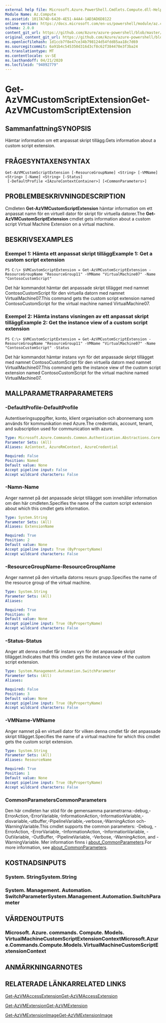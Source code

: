 ```yaml
---
external help file: Microsoft.Azure.PowerShell.Cmdlets.Compute.dll-Help.xml
Module Name: Az.Compute
ms.assetid: 1017A74D-6420-4E51-A4A4-1AD3AD6D8122
online version: https://docs.microsoft.com/en-us/powershell/module/az.compute/get-azvmcustomscriptextension
schema: 2.0.0
content_git_url: https://github.com/Azure/azure-powershell/blob/master/src/Compute/Compute/help/Get-AzVMCustomScriptExtension.md
original_content_git_url: https://github.com/Azure/azure-powershell/blob/master/src/Compute/Compute/help/Get-AzVMCustomScriptExtension.md
ms.openlocfilehash: 1d1ccb7f8e47ce34b798124d54fdd85aa18c7d69
ms.sourcegitcommit: 6a91b4c545350d316d3cf8c62f384478e3f3ba24
ms.translationtype: MT
ms.contentlocale: sv-SE
ms.lasthandoff: 04/21/2020
ms.locfileid: "94092779"
---
```

# <span data-ttu-id="af16b-101">Get-AzVMCustomScriptExtension</span><span class="sxs-lookup"><span data-stu-id="af16b-101">Get-AzVMCustomScriptExtension</span></span>

## <span data-ttu-id="af16b-102">Sammanfattning</span><span class="sxs-lookup"><span data-stu-id="af16b-102">SYNOPSIS</span></span>
<span data-ttu-id="af16b-103">Hämtar information om ett anpassat skript tillägg.</span><span class="sxs-lookup"><span data-stu-id="af16b-103">Gets information about a custom script extension.</span></span>

## <span data-ttu-id="af16b-104">FRÅGESYNTAXEN</span><span class="sxs-lookup"><span data-stu-id="af16b-104">SYNTAX</span></span>

```
Get-AzVMCustomScriptExtension [-ResourceGroupName] <String> [-VMName] <String> [-Name] <String> [-Status]
 [-DefaultProfile <IAzureContextContainer>] [<CommonParameters>]
```

## <span data-ttu-id="af16b-105">PROBLEMBESKRIVNING</span><span class="sxs-lookup"><span data-stu-id="af16b-105">DESCRIPTION</span></span>
<span data-ttu-id="af16b-106">Cmdleten **Get-AzVMCustomScriptExtension** hämtar information om ett anpassat namn för en virtuell dator för skript för virtuella datorer.</span><span class="sxs-lookup"><span data-stu-id="af16b-106">The **Get-AzVMCustomScriptExtension** cmdlet gets information about a custom script Virtual Machine Extension on a virtual machine.</span></span>

## <span data-ttu-id="af16b-107">BESKRIVS</span><span class="sxs-lookup"><span data-stu-id="af16b-107">EXAMPLES</span></span>

### <span data-ttu-id="af16b-108">Exempel 1: Hämta ett anpassat skript tillägg</span><span class="sxs-lookup"><span data-stu-id="af16b-108">Example 1: Get a custom script extension</span></span>
```
PS C:\> $VMCustomScriptExtension = Get-AzVMCustomScriptExtension -ResourceGroupName "ResourceGroup11" -VMName "VirtualMachine07" -Name "ContosoCustomScript"
```

<span data-ttu-id="af16b-109">Det här kommandot hämtar det anpassade skript tillägget med namnet ContosoCustomScript för den virtuella datorn med namnet VirtualMachine07.</span><span class="sxs-lookup"><span data-stu-id="af16b-109">This command gets the custom script extension named ContosoCustomScript for the virtual machine named VirtualMachine07.</span></span>

### <span data-ttu-id="af16b-110">Exempel 2: Hämta instans visningen av ett anpassat skript tillägg</span><span class="sxs-lookup"><span data-stu-id="af16b-110">Example 2: Get the instance view of a custom script extension</span></span>
```
PS C:\> $VMCustomScriptExtension = Get-AzVMCustomScriptExtension -ResourceGroupName "ResourceGroup11" -VMName "VirtualMachine07" -Name "ContosoCustomScript" -Status
```

<span data-ttu-id="af16b-111">Det här kommandot hämtar instans vyn för det anpassade skript tillägget med namnet ContosoCustomScript för den virtuella datorn med namnet VirtualMachine07.</span><span class="sxs-lookup"><span data-stu-id="af16b-111">This command gets the instance view of the custom script extension named ContosoCustomScript for the virtual machine named VirtualMachine07.</span></span>

## <span data-ttu-id="af16b-112">MALLPARAMETRAR</span><span class="sxs-lookup"><span data-stu-id="af16b-112">PARAMETERS</span></span>

### <span data-ttu-id="af16b-113">-DefaultProfile</span><span class="sxs-lookup"><span data-stu-id="af16b-113">-DefaultProfile</span></span>
<span data-ttu-id="af16b-114">Autentiseringsuppgifter, konto, klient organisation och abonnemang som används för kommunikation med Azure.</span><span class="sxs-lookup"><span data-stu-id="af16b-114">The credentials, account, tenant, and subscription used for communication with azure.</span></span>

```yaml
Type: Microsoft.Azure.Commands.Common.Authentication.Abstractions.Core.IAzureContextContainer
Parameter Sets: (All)
Aliases: AzContext, AzureRmContext, AzureCredential

Required: False
Position: Named
Default value: None
Accept pipeline input: False
Accept wildcard characters: False
```

### <span data-ttu-id="af16b-115">-Namn</span><span class="sxs-lookup"><span data-stu-id="af16b-115">-Name</span></span>
<span data-ttu-id="af16b-116">Anger namnet på det anpassade skript tillägget som innehåller information om den här cmdleten.</span><span class="sxs-lookup"><span data-stu-id="af16b-116">Specifies the name of the custom script extension about which this cmdlet gets information.</span></span>

```yaml
Type: System.String
Parameter Sets: (All)
Aliases: ExtensionName

Required: True
Position: 2
Default value: None
Accept pipeline input: True (ByPropertyName)
Accept wildcard characters: False
```

### <span data-ttu-id="af16b-117">-ResourceGroupName</span><span class="sxs-lookup"><span data-stu-id="af16b-117">-ResourceGroupName</span></span>
<span data-ttu-id="af16b-118">Anger namnet på den virtuella datorns resurs grupp.</span><span class="sxs-lookup"><span data-stu-id="af16b-118">Specifies the name of the resource group of the virtual machine.</span></span>

```yaml
Type: System.String
Parameter Sets: (All)
Aliases:

Required: True
Position: 0
Default value: None
Accept pipeline input: True (ByPropertyName)
Accept wildcard characters: False
```

### <span data-ttu-id="af16b-119">-Status</span><span class="sxs-lookup"><span data-stu-id="af16b-119">-Status</span></span>
<span data-ttu-id="af16b-120">Anger att denna cmdlet får instans vyn för det anpassade skript tillägget.</span><span class="sxs-lookup"><span data-stu-id="af16b-120">Indicates that this cmdlet gets the instance view of the custom script extension.</span></span>

```yaml
Type: System.Management.Automation.SwitchParameter
Parameter Sets: (All)
Aliases:

Required: False
Position: 3
Default value: None
Accept pipeline input: True (ByPropertyName)
Accept wildcard characters: False
```

### <span data-ttu-id="af16b-121">-VMName</span><span class="sxs-lookup"><span data-stu-id="af16b-121">-VMName</span></span>
<span data-ttu-id="af16b-122">Anger namnet på en virtuell dator för vilken denna cmdlet får det anpassade skript tillägget.</span><span class="sxs-lookup"><span data-stu-id="af16b-122">Specifies the name of a virtual machine for which this cmdlet gets the custom script extension.</span></span>

```yaml
Type: System.String
Parameter Sets: (All)
Aliases: ResourceName

Required: True
Position: 1
Default value: None
Accept pipeline input: True (ByPropertyName)
Accept wildcard characters: False
```

### <span data-ttu-id="af16b-123">CommonParameters</span><span class="sxs-lookup"><span data-stu-id="af16b-123">CommonParameters</span></span>
<span data-ttu-id="af16b-124">Den här cmdleten har stöd för de gemensamma parametrarna:-debug,-ErrorAction,-ErrorVariable,-InformationAction,-InformationVariable,-disvariable,-utbuffer,-PipelineVariable,-verbose,-WarningAction och-WarningVariable.</span><span class="sxs-lookup"><span data-stu-id="af16b-124">This cmdlet supports the common parameters: -Debug, -ErrorAction, -ErrorVariable, -InformationAction, -InformationVariable, -OutVariable, -OutBuffer, -PipelineVariable, -Verbose, -WarningAction, and -WarningVariable.</span></span> <span data-ttu-id="af16b-125">Mer information finns i [about_CommonParameters](http://go.microsoft.com/fwlink/?LinkID=113216).</span><span class="sxs-lookup"><span data-stu-id="af16b-125">For more information, see [about_CommonParameters](http://go.microsoft.com/fwlink/?LinkID=113216).</span></span>

## <span data-ttu-id="af16b-126">KOSTNADS</span><span class="sxs-lookup"><span data-stu-id="af16b-126">INPUTS</span></span>

### <span data-ttu-id="af16b-127">System. String</span><span class="sxs-lookup"><span data-stu-id="af16b-127">System.String</span></span>

### <span data-ttu-id="af16b-128">System. Management. Automation. SwitchParameter</span><span class="sxs-lookup"><span data-stu-id="af16b-128">System.Management.Automation.SwitchParameter</span></span>

## <span data-ttu-id="af16b-129">VÄRDEN</span><span class="sxs-lookup"><span data-stu-id="af16b-129">OUTPUTS</span></span>

### <span data-ttu-id="af16b-130">Microsoft. Azure. commands. Compute. Models. VirtualMachineCustomScriptExtensionContext</span><span class="sxs-lookup"><span data-stu-id="af16b-130">Microsoft.Azure.Commands.Compute.Models.VirtualMachineCustomScriptExtensionContext</span></span>

## <span data-ttu-id="af16b-131">ANMÄRKNINGAR</span><span class="sxs-lookup"><span data-stu-id="af16b-131">NOTES</span></span>

## <span data-ttu-id="af16b-132">RELATERADE LÄNKAR</span><span class="sxs-lookup"><span data-stu-id="af16b-132">RELATED LINKS</span></span>

[<span data-ttu-id="af16b-133">Get-AzVMAccessExtension</span><span class="sxs-lookup"><span data-stu-id="af16b-133">Get-AzVMAccessExtension</span></span>](./Get-AzVMAccessExtension.md)

[<span data-ttu-id="af16b-134">Get-AzVMExtension</span><span class="sxs-lookup"><span data-stu-id="af16b-134">Get-AzVMExtension</span></span>](./Get-AzVMExtension.md)

[<span data-ttu-id="af16b-135">Get-AzVMExtensionImage</span><span class="sxs-lookup"><span data-stu-id="af16b-135">Get-AzVMExtensionImage</span></span>](./Get-AzVMExtensionImage.md)


